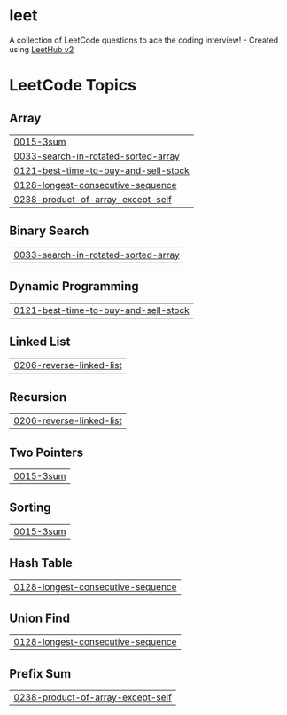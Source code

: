 # leet
A collection of LeetCode questions to ace the coding interview! - Created using [LeetHub v2](https://github.com/arunbhardwaj/LeetHub-2.0)

<!---LeetCode Topics Start-->
# LeetCode Topics
## Array
|  |
| ------- |
| [0015-3sum](https://github.com/arun-achilles/leet/tree/master/0015-3sum) |
| [0033-search-in-rotated-sorted-array](https://github.com/arun-achilles/leet/tree/master/0033-search-in-rotated-sorted-array) |
| [0121-best-time-to-buy-and-sell-stock](https://github.com/arun-achilles/leet/tree/master/0121-best-time-to-buy-and-sell-stock) |
| [0128-longest-consecutive-sequence](https://github.com/arun-achilles/leet/tree/master/0128-longest-consecutive-sequence) |
| [0238-product-of-array-except-self](https://github.com/arun-achilles/leet/tree/master/0238-product-of-array-except-self) |
## Binary Search
|  |
| ------- |
| [0033-search-in-rotated-sorted-array](https://github.com/arun-achilles/leet/tree/master/0033-search-in-rotated-sorted-array) |
## Dynamic Programming
|  |
| ------- |
| [0121-best-time-to-buy-and-sell-stock](https://github.com/arun-achilles/leet/tree/master/0121-best-time-to-buy-and-sell-stock) |
## Linked List
|  |
| ------- |
| [0206-reverse-linked-list](https://github.com/arun-achilles/leet/tree/master/0206-reverse-linked-list) |
## Recursion
|  |
| ------- |
| [0206-reverse-linked-list](https://github.com/arun-achilles/leet/tree/master/0206-reverse-linked-list) |
## Two Pointers
|  |
| ------- |
| [0015-3sum](https://github.com/arun-achilles/leet/tree/master/0015-3sum) |
## Sorting
|  |
| ------- |
| [0015-3sum](https://github.com/arun-achilles/leet/tree/master/0015-3sum) |
## Hash Table
|  |
| ------- |
| [0128-longest-consecutive-sequence](https://github.com/arun-achilles/leet/tree/master/0128-longest-consecutive-sequence) |
## Union Find
|  |
| ------- |
| [0128-longest-consecutive-sequence](https://github.com/arun-achilles/leet/tree/master/0128-longest-consecutive-sequence) |
## Prefix Sum
|  |
| ------- |
| [0238-product-of-array-except-self](https://github.com/arun-achilles/leet/tree/master/0238-product-of-array-except-self) |
<!---LeetCode Topics End-->